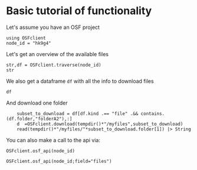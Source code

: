 # Basic tutorial of functionality


Let's assume you have an OSF project
```@example main
using OSFclient
node_id = "hk9g4"
```

Let's get an overview of the available files
```@example main
str,df = OSFclient.traverse(node_id)
str
```

We also get a dataframe `df` with all the info to download files

```@example main
df
```

And download one folder
```@example main
	subset_to_download = df[df.kind .== "file" .&& contains.(df.folder,"folderA2"),:]
	d  =OSFclient.download(tempdir()*"/myfiles",subset_to_download)
    read(tempdir()*"/myfiles/"*subset_to_download.folder[1]) |> String
```

You can also make a call to the api via:
```@example main
OSFclient.osf_api(node_id)
```

```@example main
OSFclient.osf_api(node_id;field="files")
```